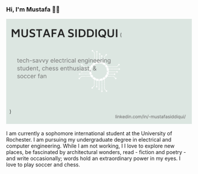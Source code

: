 ### Hi, I'm Mustafa 👋🏼

![headerImage](https://github.com/mustafa-siddiqui/mustafa-siddiqui/blob/master/headerImage.png)

I am currently a sophomore international student at the University of Rochester. I am pursuing my undergraduate degree in electrical and computer engineering. While I am not working, I I love to explore new places, be fascinated by architectural wonders, read - fiction and poetry - and write occasionally; words hold an extraordinary power in my eyes. I love to play soccer and chess.

<!--
**mustafa-siddiqui/mustafa-siddiqui** is a ✨ _special_ ✨ repository because its `README.md` (this file) appears on your GitHub profile.

Here are some ideas to get you started:

- 🔭 I’m currently working on ...
- 🌱 I’m currently learning ...
- 👯 I’m looking to collaborate on ...
- 🤔 I’m looking for help with ...
- 💬 Ask me about ...
- 📫 How to reach me: ...
- 😄 Pronouns: ...
- ⚡ Fun fact: ...
-->
